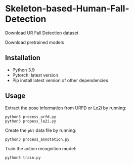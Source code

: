 # Skeleton-based-Human-Fall-Detection
Download UR Fall Detection dataset 

Download pretrained models 

## Installation
- Python 3.9
- Pytorch: latest version
- Pip install latest version of other dependencies 

## Usage

Extract the pose information from URFD or Le2i by running:
```
python3 process_urfd.py
python3 propess_le2i.py
```

Create the `pkl` data file by running:
```
python3 process_annotation.py
```

Train the action recognition model:
```
python3 train.py
```
